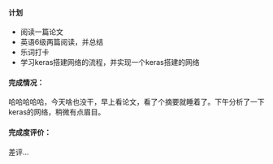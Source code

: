 #### 计划

* 阅读一篇论文
* 英语6级两篇阅读，并总结
* 乐词打卡
* 学习keras搭建网络的流程，并实现一个keras搭建的网络

#### 完成情况：

哈哈哈哈哈，今天啥也没干，早上看论文，看了个摘要就睡着了。下午分析了一下keras的网络，稍微有点眉目。

#### 完成度评价：

差评...

